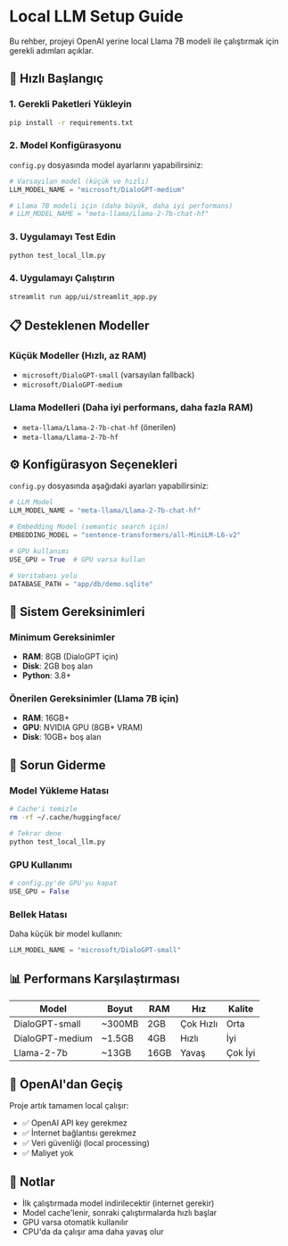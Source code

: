# Local LLM Setup Guide

Bu rehber, projeyi OpenAI yerine local Llama 7B modeli ile çalıştırmak için gerekli adımları açıklar.

## 🚀 Hızlı Başlangıç

### 1. Gerekli Paketleri Yükleyin

```bash
pip install -r requirements.txt
```

### 2. Model Konfigürasyonu

`config.py` dosyasında model ayarlarını yapabilirsiniz:

```python
# Varsayılan model (küçük ve hızlı)
LLM_MODEL_NAME = "microsoft/DialoGPT-medium"

# Llama 7B modeli için (daha büyük, daha iyi performans)
# LLM_MODEL_NAME = "meta-llama/Llama-2-7b-chat-hf"
```

### 3. Uygulamayı Test Edin

```bash
python test_local_llm.py
```

### 4. Uygulamayı Çalıştırın

```bash
streamlit run app/ui/streamlit_app.py
```

## 📋 Desteklenen Modeller

### Küçük Modeller (Hızlı, az RAM)
- `microsoft/DialoGPT-small` (varsayılan fallback)
- `microsoft/DialoGPT-medium`

### Llama Modelleri (Daha iyi performans, daha fazla RAM)
- `meta-llama/Llama-2-7b-chat-hf` (önerilen)
- `meta-llama/Llama-2-7b-hf`

## ⚙️ Konfigürasyon Seçenekleri

`config.py` dosyasında aşağıdaki ayarları yapabilirsiniz:

```python
# LLM Model
LLM_MODEL_NAME = "meta-llama/Llama-2-7b-chat-hf"

# Embedding Model (semantic search için)
EMBEDDING_MODEL = "sentence-transformers/all-MiniLM-L6-v2"

# GPU kullanımı
USE_GPU = True  # GPU varsa kullan

# Veritabanı yolu
DATABASE_PATH = "app/db/demo.sqlite"
```

## 🔧 Sistem Gereksinimleri

### Minimum Gereksinimler
- **RAM**: 8GB (DialoGPT için)
- **Disk**: 2GB boş alan
- **Python**: 3.8+

### Önerilen Gereksinimler (Llama 7B için)
- **RAM**: 16GB+
- **GPU**: NVIDIA GPU (8GB+ VRAM)
- **Disk**: 10GB+ boş alan

## 🐛 Sorun Giderme

### Model Yükleme Hatası
```bash
# Cache'i temizle
rm -rf ~/.cache/huggingface/

# Tekrar dene
python test_local_llm.py
```

### GPU Kullanımı
```python
# config.py'de GPU'yu kapat
USE_GPU = False
```

### Bellek Hatası
Daha küçük bir model kullanın:
```python
LLM_MODEL_NAME = "microsoft/DialoGPT-small"
```

## 📊 Performans Karşılaştırması

| Model | Boyut | RAM | Hız | Kalite |
|-------|-------|-----|-----|--------|
| DialoGPT-small | ~300MB | 2GB | Çok Hızlı | Orta |
| DialoGPT-medium | ~1.5GB | 4GB | Hızlı | İyi |
| Llama-2-7b | ~13GB | 16GB | Yavaş | Çok İyi |

## 🔄 OpenAI'dan Geçiş

Proje artık tamamen local çalışır:
- ✅ OpenAI API key gerekmez
- ✅ İnternet bağlantısı gerekmez
- ✅ Veri güvenliği (local processing)
- ✅ Maliyet yok

## 📝 Notlar

- İlk çalıştırmada model indirilecektir (internet gerekir)
- Model cache'lenir, sonraki çalıştırmalarda hızlı başlar
- GPU varsa otomatik kullanılır
- CPU'da da çalışır ama daha yavaş olur
